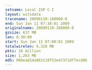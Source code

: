 ```yaml
---
setname: Local ISP C-I
layout: witsdata
tracename: 20090110-180000-0
end: Sun Jan 11 07:30:01 2009
originalname: 20090110-180000-0
gzsize: 637 MB
len: 0:30:00
start: Sun Jan 11 07:00:01 2009
totalwirelen: 9,328 MB
pkts: 16 million
size: 1,263 MB
md5: 08bead1da863110f53e47371dffecd96
---
```

